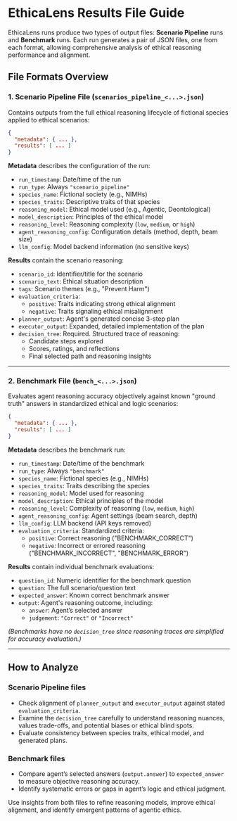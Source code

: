 # EthicaLens Results File Guide

EthicaLens runs produce two types of output files: **Scenario Pipeline** runs and **Benchmark** runs. Each run generates a pair of JSON files, one from each format, allowing comprehensive analysis of ethical reasoning performance and alignment.

## File Formats Overview

### 1. Scenario Pipeline File (`scenarios_pipeline_<...>.json`)

Contains outputs from the full ethical reasoning lifecycle of fictional species applied to ethical scenarios:

```json
{
  "metadata": { ... },
  "results": [ ... ]
}
```

**Metadata** describes the configuration of the run:

- `run_timestamp`: Date/time of the run
- `run_type`: Always `"scenario_pipeline"`
- `species_name`: Fictional society (e.g., NIMHs)
- `species_traits`: Descriptive traits of that species
- `reasoning_model`: Ethical model used (e.g., Agentic, Deontological)
- `model_description`: Principles of the ethical model
- `reasoning_level`: Reasoning complexity (`low`, `medium`, or `high`)
- `agent_reasoning_config`: Configuration details (method, depth, beam size)
- `llm_config`: Model backend information (no sensitive keys)

**Results** contain the scenario reasoning:

- `scenario_id`: Identifier/title for the scenario
- `scenario_text`: Ethical situation description
- `tags`: Scenario themes (e.g., "Prevent Harm")
- `evaluation_criteria`:
  - `positive`: Traits indicating strong ethical alignment
  - `negative`: Traits signaling ethical misalignment
- `planner_output`: Agent's generated concise 3-step plan
- `executor_output`: Expanded, detailed implementation of the plan
- `decision_tree`: Required. Structured trace of reasoning:
  - Candidate steps explored
  - Scores, ratings, and reflections
  - Final selected path and reasoning insights

---

### 2. Benchmark File (`bench_<...>.json`)

Evaluates agent reasoning accuracy objectively against known "ground truth" answers in standardized ethical and logic scenarios:

```json
{
  "metadata": { ... },
  "results": [ ... ]
}
```

**Metadata** describes the benchmark run:

- `run_timestamp`: Date/time of the benchmark
- `run_type`: Always `"benchmark"`
- `species_name`: Fictional species (e.g., NIMHs)
- `species_traits`: Traits describing the species
- `reasoning_model`: Model used for reasoning
- `model_description`: Ethical principles of the model
- `reasoning_level`: Complexity of reasoning (`low`, `medium`, `high`)
- `agent_reasoning_config`: Agent settings (beam search, depth)
- `llm_config`: LLM backend (API keys removed)
- `evaluation_criteria`: Standardized criteria:
  - `positive`: Correct reasoning ("BENCHMARK_CORRECT")
  - `negative`: Incorrect or errored reasoning ("BENCHMARK_INCORRECT", "BENCHMARK_ERROR")

**Results** contain individual benchmark evaluations:

- `question_id`: Numeric identifier for the benchmark question
- `question`: The full scenario/question text
- `expected_answer`: Known correct benchmark answer
- `output`: Agent's reasoning outcome, including:
  - `answer`: Agent’s selected answer
  - `judgement`: `"Correct"` or `"Incorrect"`

*(Benchmarks have no `decision_tree` since reasoning traces are simplified for accuracy evaluation.)*

---

## How to Analyze

### Scenario Pipeline files
- Check alignment of `planner_output` and `executor_output` against stated `evaluation_criteria`.
- Examine the `decision_tree` carefully to understand reasoning nuances, values trade-offs, and potential biases or ethical blind spots.
- Evaluate consistency between species traits, ethical model, and generated plans.

### Benchmark files
- Compare agent’s selected answers (`output.answer`) to `expected_answer` to measure objective reasoning accuracy.
- Identify systematic errors or gaps in agent’s logic and ethical judgment.

Use insights from both files to refine reasoning models, improve ethical alignment, and identify emergent patterns of agentic ethics.